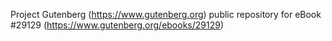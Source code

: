 Project Gutenberg (https://www.gutenberg.org) public repository for eBook #29129 (https://www.gutenberg.org/ebooks/29129)
